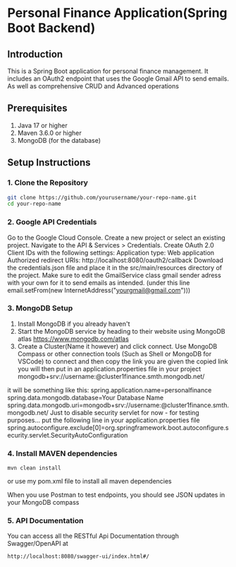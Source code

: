 
# Personal Finance Application(Spring Boot Backend)

## Introduction
This is a Spring Boot application for personal finance management. It includes an OAuth2 endpoint that uses the Google Gmail API to send emails. As well as comprehensive CRUD and Advanced operations


## Prerequisites
1. Java 17 or higher
2. Maven 3.6.0 or higher
3. MongoDB (for the database)

## Setup Instructions

### 1. Clone the Repository
```sh
git clone https://github.com/yourusername/your-repo-name.git
cd your-repo-name
```

### 2. Google API Credentials
Go to the Google Cloud Console.
Create a new project or select an existing project.
Navigate to the API & Services > Credentials.
Create OAuth 2.0 Client IDs with the following settings:
Application type: Web application
Authorized redirect URIs: http://localhost:8080/oauth2/callback
Download the credentials.json file and place it in the src/main/resources directory of the project. 
Make sure to edit the GmailService class gmail sender adress with your own for it to send emails as intended. (under this line  email.setFrom(new InternetAddress("yourgmail@gmail.com")))

### 3. MongoDB Setup
1. Install MongoDB if you already haven't
2. Start the MongoDB service by heading to their website using MongoDB atlas https://www.mongodb.com/atlas
3. Create a Cluster(Name it however) and click connect. Use MongoDB Compass or other connection tools (Such as Shell or MongoDB for VSCode) to connect and then copy the link you are given
the copied link you will then put in an application.properties file in your project
mongodb+srv://username:<password>@cluster1finance.smth.mongodb.net/

it will be something like this:
spring.application.name=personalfinance
spring.data.mongodb.database=Your Database Name
spring.data.mongodb.uri=mongodb+srv://username:<password>@cluster1finance.smth.mongodb.net/
Just to disable security servlet for now - for testing purposes... put the following line in your application.properties file
spring.autoconfigure.exclude[0]=org.springframework.boot.autoconfigure.security.servlet.SecurityAutoConfiguration


### 4. Install MAVEN dependencies
```
mvn clean install
```
or use my pom.xml file to install all maven dependencies

When you use Postman to test endpoints, you should see JSON updates in your MongoDB compass

### 5. API Documentation
You can access all the RESTful Api Documentation through Swagger/OpenAPI at
```
http://localhost:8080/swagger-ui/index.html#/
```





